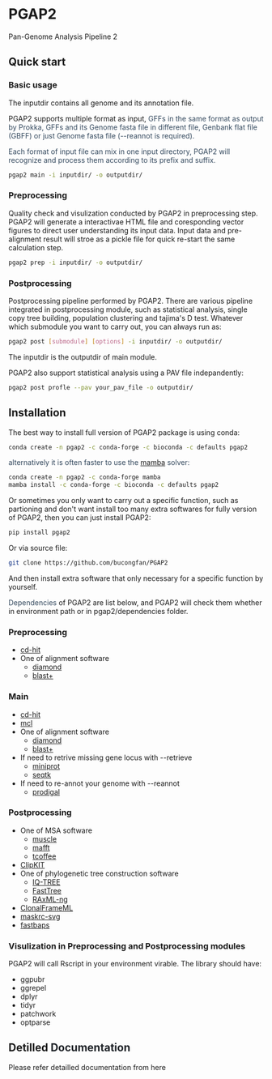
# PGAP2
Pan-Genome Analysis Pipeline 2



## Quick start
### Basic usage
The inputdir contains all genome and its annotation file. 

PGAP2 supports multiple format as input, <font style="color:rgb(52, 73, 94);">GFFs in the same format as output by Prokka, GFFs and its Genome fasta file in different file, Genbank flat file (GBFF) or just Genome fasta file (--reannot is required).</font>

<font style="color:rgb(52, 73, 94);">Each format of input file can mix in one input directory, PGAP2 will recognize and process them according to its prefix and suffix.</font>

```bash
pgap2 main -i inputdir/ -o outputdir/
```

### Preprocessing
Quality check and visulization conducted by PGAP2 in preprocessing step. PGAP2 will generate a interactivae HTML file and coresponding vector figures to direct user understanding its input data. Input data and pre-alignment result will stroe as a pickle file for quick re-start the same calculation step.

```bash
pgap2 prep -i inputdir/ -o outputdir/
```

### Postprocessing
Postprocessing pipeline performed by PGAP2. There are various pipeline integrated in postprocessing module, such as statistical analysis, single copy tree building, population clustering and tajima's D test. Whatever which submodule you want to carry out, you can always run as:

```bash
pgap2 post [submodule] [options] -i inputdir/ -o outputdir/
```

The inputdir is the outputdir of main module.

PGAP2 also support statistical analysis using a PAV file indepandently:

```bash
pgap2 post profle --pav your_pav_file -o outputdir/
```

## Installation
The best way to install full version of PGAP2 package is using conda:

```bash
conda create -n pgap2 -c conda-forge -c bioconda -c defaults pgap2
```

<font style="color:rgb(52, 73, 94);">alternatively it is often faster to use the </font>[mamba](https://github.com/mamba-org/mamba)<font style="color:rgb(52, 73, 94);"> solver:</font>

```bash
conda create -n pgap2 -c conda-forge mamba
mamba install -c conda-forge -c bioconda -c defaults pgap2
```

Or sometimes you only want to carry out a specific function, such as partioning and don't want install too many extra softwares for fully version of PGAP2, then you can just install PGAP2:

```bash
pip install pgap2
```

Or via source file:

```bash
git clone https://github.com/bucongfan/PGAP2
```

And then install extra software that only necessary for a specific function by yourself.

<font style="color:rgb(52, 73, 94);">Dependencies</font> of PGAP2 are list below, and PGAP2 will check them whether in environment path or in pgap2/dependencies folder.

### Preprocessing
+ [cd-hit](about:blank)
+ One of alignment software
    - [diamond](https://github.com/bbuchfink/diamond)
    - [blast+ ](https://ftp.ncbi.nlm.nih.gov/blast/executables/blast+/LATEST/)

### Main
+ [cd-hit](about:blank)
+ [mcl](https://github.com/micans/mcl)
+ One of alignment software
    - [diamond](https://github.com/bbuchfink/diamond)
    - [blast+ ](https://ftp.ncbi.nlm.nih.gov/blast/executables/blast+/LATEST/)
+ If need to retrive missing gene locus with --retrieve
    - [miniprot](https://github.com/lh3/miniprot)
    - [seqtk](https://github.com/lh3/seqtk)
+ If need to re-annot your genome with --reannot
    - [prodigal](https://github.com/hyattpd/Prodigal)

### Postprocessing
+ One of MSA software
    - [muscle](https://github.com/rcedgar/muscle)
    - [mafft](https://github.com/GSLBiotech/mafft)
    - [tcoffee](https://github.com/cbcrg/tcoffee)
+ [ClipKIT](https://github.com/JLSteenwyk/ClipKIT)
+ One of phylogenetic tree construction software
    - [IQ-TREE](http://www.iqtree.org/)
    - [FastTree](https://morgannprice.github.io/fasttree/)
    - [RAxML-ng](https://github.com/amkozlov/raxml-ng)
+ [ClonalFrameML](https://github.com/xavierdidelot/ClonalFrameML)
+ [maskrc-svg](https://github.com/kwongj/maskrc-svg)
+ [fastbaps](https://github.com/gtonkinhill/fastbaps)



### Visulization in  Preprocessing and Postprocessing modules
PGAP2 will call Rscript in your environment virable. The library should have:

+ ggpubr
+ ggrepel
+ dplyr
+ tidyr
+ patchwork
+ optparse



## Detilled <font style="color:rgb(31, 35, 40);">Documentation</font>
Please refer detailled documentation from here
